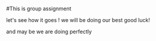 #This is group assignment 

 let's see how it goes !
we will be doing our best good luck!

and may be we are doing perfectly
